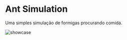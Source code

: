 # Ant Simulation
Uma simples simulação de formigas procurando comida.

![showcase]("https://github.com/ebonachela/ant_sim/raw/main/showcase/video.gif")